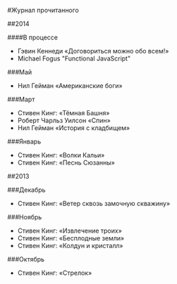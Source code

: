#Журнал прочитанного

##2014

####В процессе
  * Гэвин Кеннеди «Договориться можно обо всем!»
  * Michael Fogus "Functional JavaScript"

###Май
  * Нил Гейман «Американские боги»

###Март
  * Стивен Кинг: «Тёмная Башня»
  * Роберт Чарльз Уилсон «Спин»
  * Нил Гейман «История с кладбищем»

###Январь
  * Стивен Кинг: «Волки Кальи»
  * Стивен Кинг: «Песнь Сюзанны»

##2013

###Декабрь
  * Стивен Кинг: «Ветер сквозь замочную скважину»

###Ноябрь
  * Стивен Кинг: «Извлечение троих»
  * Стивен Кинг: «Бесплодные земли»
  * Стивен Кинг: «Колдун и кристалл»

###Октябрь
  * Стивен Кинг: «Стрелок»
